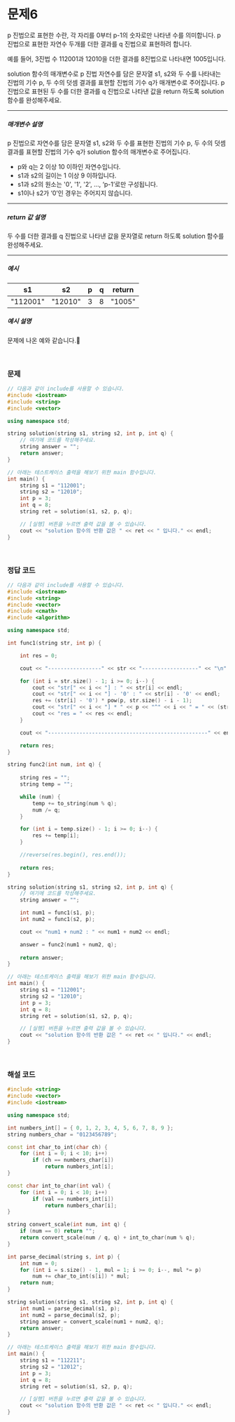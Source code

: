 
# 문제6
p 진법으로 표현한 수란, 각 자리를 0부터 p-1의 숫자로만 나타낸 수를 의미합니다. p 진법으로 표현한 자연수 두개를 더한 결과를 q 진법으로 표현하려 합니다.

예를 들어, 3진법 수 112001과 12010을 더한 결과를 8진법으로 나타내면 1005입니다.

solution 함수의 매개변수로 p 진법 자연수를 담은 문자열 s1, s2와 두 수를 나타내는 진법의 기수 p, 두 수의 덧셈 결과를 표현할 진법의 기수 q가 매개변수로 주어집니다. p진법으로 표현된 두 수를 더한 결과를 q 진법으로 나타낸 값을 return 하도록 solution 함수를 완성해주세요.

---
##### 매개변수 설명

p 진법으로 자연수를 담은 문자열 s1, s2와 두 수를 표현한 진법의 기수 p, 두 수의 덧셈 결과를 표현할 진법의 기수 q가 solution 함수의 매개변수로 주어집니다.
* p와 q는 2 이상 10 이하인 자연수입니다.
* s1과 s2의 길이는 1 이상 9 이하입니다.
* s1과 s2의 원소는 '0', '1', '2', …, ‘p-1’로만 구성됩니다.
* s1이나 s2가 ‘0’인 경우는 주어지지 않습니다.

---
##### return 값 설명

두 수를 더한 결과를 q 진법으로 나타낸 값을 문자열로 return 하도록 solution 함수를 완성해주세요.


---
##### 예시

| s1 | s2 | p | q | return |
|-----|-----|---|---|---------|
| "112001" | "12010" | 3 | 8 | "1005" |

##### 예시 설명

문제에 나온 예와 같습니다.


<br>

### 문제

```cpp
// 다음과 같이 include를 사용할 수 있습니다.
#include <iostream>
#include <string>
#include <vector>

using namespace std;

string solution(string s1, string s2, int p, int q) {
    // 여기에 코드를 작성해주세요.
    string answer = "";
    return answer;
}

// 아래는 테스트케이스 출력을 해보기 위한 main 함수입니다.
int main() {
    string s1 = "112001";
    string s2 = "12010";
    int p = 3;
    int q = 8;
    string ret = solution(s1, s2, p, q);

    // [실행] 버튼을 누르면 출력 값을 볼 수 있습니다.
    cout << "solution 함수의 반환 값은 " << ret << " 입니다." << endl;
}
```

<br>

### 정답 코드

```cpp
// 다음과 같이 include를 사용할 수 있습니다.
#include <iostream>
#include <string>
#include <vector>
#include <cmath>
#include <algorithm>

using namespace std;

int func1(string str, int p) {

	int res = 0;

	cout << "-----------------" << str << "------------------" << "\n" <<endl;

	for (int i = str.size() - 1; i >= 0; i--) {
		cout << "str[" << i << "] : " << str[i] << endl;
		cout << "str[" << i << "] - '0' : " << str[i] - '0' << endl;
		res += (str[i] - '0') * pow(p, str.size() - i - 1);
		cout << "str[" << i << "] * " << p << "^" << i << " = " << (str[i] - '0') * pow(p, str.size() - i - 1) << endl;
		cout << "res = " << res << endl;
 	}

	cout << "---------------------------------------------------" << endl;

	return res;
}

string func2(int num, int q) {
	
	string res = "";
	string temp = "";

	while (num) {
		temp += to_string(num % q);
		num /= q;
	}

	for (int i = temp.size() - 1; i >= 0; i--) {
		res += temp[i];
	}

	//reverse(res.begin(), res.end());
	
	return res;
}

string solution(string s1, string s2, int p, int q) {
	// 여기에 코드를 작성해주세요.
	string answer = "";

	int num1 = func1(s1, p);
	int num2 = func1(s2, p);

	cout << "num1 + num2 : " << num1 + num2 << endl;

	answer = func2(num1 + num2, q);
	
	return answer;
}

// 아래는 테스트케이스 출력을 해보기 위한 main 함수입니다.
int main() {
	string s1 = "112001";
	string s2 = "12010";
	int p = 3;
	int q = 8;
	string ret = solution(s1, s2, p, q);

	// [실행] 버튼을 누르면 출력 값을 볼 수 있습니다.
	cout << "solution 함수의 반환 값은 " << ret << " 입니다." << endl;
}
```

<br>

### 해설 코드

```cpp
#include <string>
#include <vector>
#include <iostream>

using namespace std;

int numbers_int[] = { 0, 1, 2, 3, 4, 5, 6, 7, 8, 9 };
string numbers_char = "0123456789";

const int char_to_int(char ch) {
	for (int i = 0; i < 10; i++)
		if (ch == numbers_char[i])
			return numbers_int[i];
}

const char int_to_char(int val) {
	for (int i = 0; i < 10; i++)
		if (val == numbers_int[i])
			return numbers_char[i];
}

string convert_scale(int num, int q) {
	if (num == 0) return "";
	return convert_scale(num / q, q) + int_to_char(num % q);
}

int parse_decimal(string s, int p) {
	int num = 0;
	for (int i = s.size() - 1, mul = 1; i >= 0; i--, mul *= p)
		num += char_to_int(s[i]) * mul;
	return num;
}

string solution(string s1, string s2, int p, int q) {
	int num1 = parse_decimal(s1, p);
	int num2 = parse_decimal(s2, p);
	string answer = convert_scale(num1 + num2, q);
	return answer;
}

// 아래는 테스트케이스 출력을 해보기 위한 main 함수입니다.
int main() {
	string s1 = "112211";
	string s2 = "12012";
	int p = 3;
	int q = 8;
	string ret = solution(s1, s2, p, q);

	// [실행] 버튼을 누르면 출력 값을 볼 수 있습니다.
	cout << "solution 함수의 반환 값은 " << ret << " 입니다." << endl;
}
```
